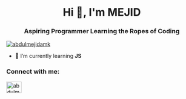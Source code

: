 <h1 align="center">Hi 👋, I'm MEJID</h1>
<h3 align="center">Aspiring Programmer Learning the Ropes of Coding</h3>

<p align="left"> <a href="https://twitter.com/abdulmejidamk" target="blank"><img src="https://img.shields.io/twitter/follow/abdulmejidamk?logo=twitter&style=for-the-badge" alt="abdulmejidamk" /></a> </p>

- 🌱 I’m currently learning **JS**

<h3 align="left">Connect with me:</h3>
<p align="left">
<a href="https://twitter.com/abdulmejidamk" target="blank"><img align="center" src="https://raw.githubusercontent.com/rahuldkjain/github-profile-readme-generator/master/src/images/icons/Social/twitter.svg" alt="abdulmejidamk" height="30" width="40" /></a>
</p>
